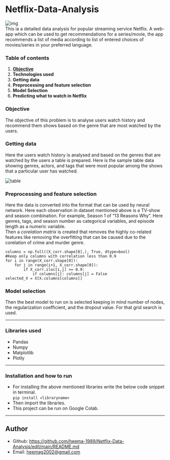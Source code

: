 # Netflix-Data-Analysis
![img](https://user-images.githubusercontent.com/122275233/216485326-61e725f4-1971-4422-9968-d274aca21692.png)  
This ia a detailed data analysis for popular streaming service Netflix. A web-app which can be used to get recommendations for a series/movie, the app recommends a list of media according to list of entered choices of movies/series in your preferred language.  
### Table of contents
1.  **[Objective](#Objective)**
2.  __Technologies used__
3.  __Getting data__
4.  **Preprocessing and feature selection**
5.  __Model Selection__
6.  __Predicting what to watch in Netflix__  

### Objective
The objective of this problem is to analyse users watch history and recommend them shows based on the genre that are most watched by the users.
### Getting data
Here the users watch history is analysed and based on the genres that are watched by the users a table is prepared. Here is the sample table data showing genres, actors, and tags that were most popular among the shows that a particular user has watched.  

![table](https://miro.medium.com/v2/resize:fit:720/format:webp/1*GIVTkfTQmm43uc3iC9dsog.png)  
### Preprocessing and feature selection  
Here the data is converted into the format that can be used by neural network. Here each observation in  dataset mentioned above is a TV-show and season combination. For example, Season 1 of “13 Reasons Why”. Here genres, tags, and season number as categorical variables, and episode length as a numeric variable.  
Then a _*corelation matrix*_ is created that removes the highly co-related features like removing the overfitting that can be caused due to the corelation of crime and murder genre.  
``` X_corr = X.corr() 
columns = np.full((X_corr.shape[0],), True, dtype=bool) 
#Keep only columns with correlation less than 0.9 
for i in range(X_corr.shape[0]): 
    for j in range(i+1, X_corr.shape[0]): 
        if X_corr.iloc[i,j] >= 0.9: 
            if columns[j]: columns[j] = False 
selected_X = X[X.columns[columns]] 
```
### Model selection  
Then the best model to run on is selected keeping in mind number of nodes, the regularization coefficient, and the dropout value. For that grid search is used.  
______
### Libraries used  
* Pandas
* Numpy
* Matplotlib
* Plotly
******
### Installation and how to run  
- For installing the above mentioned libraries write the below code snippet in terminal.  
`pip install <libraryname> `   
- Then import the libraries.
- This project can be run on Google Colab.  
******
## Author
- Github: https://github.com/heema-1989/Netflix-Data-Analysis/edit/main/README.md  
- Email: heemag2002@gmail.com

